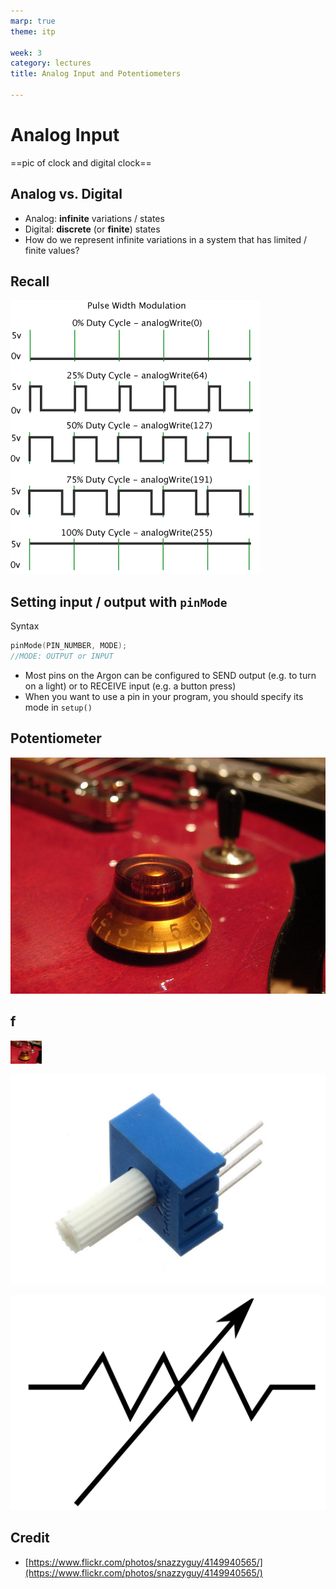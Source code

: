 ```yaml
---
marp: true
theme: itp

week: 3
category: lectures
title: Analog Input and Potentiometers

---
```


<!-- headingDivider: 2 -->

# Analog Input

==pic of clock and digital clock==

## Analog vs. Digital

- Analog: **infinite** variations / states
- Digital: **discrete** (or **finite**) states
- How do we represent infinite variations in a system that has limited / finite values?

## Recall

![PWM Graph width:400px](lecture_analog_input_potentiometers.assets/pwm.gif)


## Setting input / output with `pinMode` 

Syntax

```c++
pinMode(PIN_NUMBER, MODE);
//MODE: OUTPUT or INPUT
```

- Most pins on the Argon can be configured to SEND output (e.g. to turn on a light) or to RECEIVE input (e.g. a button press)
- When you want to use a pin in your program, you should specify its mode in `setup()`



## Potentiometer

![height=48px](assets/potentiometer-482082_960_720.jpg)
## f
<img src="assets/potentiometer-482082_960_720.jpg" style="width:50px" />


![width:300px](assets/1565313673103.png)

![width:200px](assets/1565313560201.png)

## Credit

- [https://www.flickr.com/photos/snazzyguy/4149940565/](https://www.flickr.com/photos/snazzyguy/4149940565/)